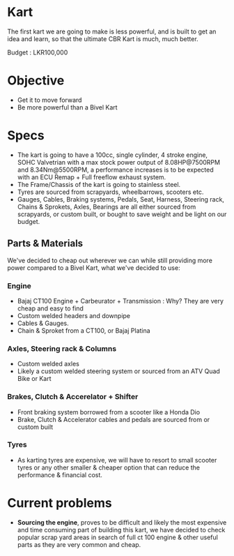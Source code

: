 # Kart
The first kart we are going to make is less powerful, and is built to get an idea and learn, so that the ultimate CBR Kart is much, much better.

Budget : LKR100,000

# Objective
- Get it to move forward
- Be more powerful than a Bivel Kart

# Specs

- The kart is going to have a 100cc, single cylinder, 4 stroke engine, SOHC Valvetrian with a max stock power output of 8.08HP@7500RPM and 8.34Nm@5500RPM, a performance increases is to be expected with an ECU Remap + Full freeflow exhaust system.
- The Frame/Chassis of the kart is going to stainless steel.
- Tyres are sourced from scrapyards, wheelbarrows, scooters etc.
- Gauges, Cables, Braking systems, Pedals, Seat, Harness, Steering rack, Chains & Sprokets, Axles, Bearings are all either sourced from scrapyards, or custom built, or bought to save weight and be light on our budget.

## Parts & Materials
We've decided to cheap out wherever we can while still providing more power compared to a Bivel Kart, what we've decided to use:

### Engine
- Bajaj CT100 Engine + Carbeurator + Transmission : Why? They are very cheap and easy to find
- Custom welded headers and downpipe
- Cables & Gauges.
- Chain & Sproket from a CT100, or Bajaj Platina

### Axles, Steering rack & Columns
- Custom welded axles
- Likely a custom welded steering system or sourced from an ATV Quad Bike or Kart

### Brakes, Clutch & Accerelator + Shifter
- Front braking system borrowed from a scooter like a Honda Dio
- Brake, Clutch & Accelerator cables and pedals are sourced from or custom built

### Tyres
- As karting tyres are expensive, we will have to resort to small scooter tyres or any other smaller & cheaper option that can reduce the performance & financial cost.

# Current problems
- **Sourcing the engine**, proves to be difficult and likely the most expensive and time consuming part of building this kart, we have decided to check popular scrap yard areas in search of full ct 100 engine & other useful parts as they are very common and cheap.
